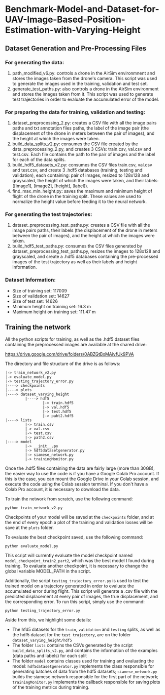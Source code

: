 # Benchmark-Model-and-Dataset-for-UAV-Image-Based-Position-Estimation-with-Varying-Height

## Dataset Generation and Pre-Processing Files

### For generating the data:

1) path_modified_v6.py: controls a drone in the AirSim environmnent and stores the images taken from the drone's camera. This script was used to generate the images used in the training, validation and test set.
2) generate_test_paths.py: also controls a drone in the AirSim environment and stores the images taken from it. This script was used to generate test trajectories in order to evaluate the accumulated error of the model.

### For preparing the data for training, validation and testing:

1) dataset_preprocessing_2.py: creates a CSV file with all the image pairs paths and txt annotation files paths, the label of the image pair (the displacement of the drone in meters between the pair of images), and the height at which the images were taken.
2) build_data_splits_v2.py: consumes the CSV file created by the data_preprocessing_2.py, and creates 3 CSVs: train.csv, val.csv and test.csv. Each file contains the path to the pair of images and the label for each of the data splits.
3) build_hdf5_datasets_v2.py: consumes the CSV files train.csv, val.csv and test.csv, and create 3 .hdf5 databases (training, testing and validation), each containing: pair of images, resized to 128x128 and grayscaled, the height of which the images were taken, and their labels: ([image1], [image2], [height], [label]).
4) find_max_min_height.py: saves the maximum and minimum height of flight of the drone in the training split. These values are used to normalize the height value before feeding it to the neural network.

### For generating the test trajectories:

1) dataset_preprocessing_test_paths.py: creates a CSV file with all the image pairs paths, their labels (the displacement of the drone in meters between the pair of images), and the height at which the images were taken.
2) build_hdf5_test_paths.py: consumes the CSV files generated by dataset_preprocessing_test_paths.py, resizes the images to 128x128 and grayscaled, and create a .hdf5 databases containing the pre-processed images of the test trajectory as well as their labels and height information.

### Dataset Information:
* Size of training set: 117009
* Size of validation set: 14627
* Size of test set: 14626
* Minimum height on training set: 16.3 m
* Maximum height on training set: 111.47 m

## Training the network

All the python scripts for training, as well as the .hdf5 dataset files containing the preprocessed images are available at the shared drive: 

https://drive.google.com/drive/folders/0ABZGtBxMAivfUk9PVA

The directory and file structure of the drive is as follows:
```
|-> train_network_v2.py
|-> evaluate_model.py
|-> testing_trajectory_error.py
|----> checkpoints
|----> plots
|----> dataset_varying_height
         |----> hdf5
                 |-> train.hdf5
                 |-> val.hdf5
                 |-> test.hdf5
                 |-> paht2.hdf5
|----> lists
         |-> train.csv 
         |-> val.csv 
         |-> test.csv
         |-> path2.csv
|----> model
         |-> __init__.py
         |-> hdf5datasetgenerator.py
         |-> siamese_network.py
         |-> trainingMonitor.py      
```

Once the .hdf5 files containing the data are fairly large (more than 30GB), the easier way to use the code is if you have a Google Colab Pro account. If this is the case, you can mount the Google Drive in your Colab session, and execute the code using the Colab session terminal. If you don't have a Colab Pro account, it is necessary to download the data.


To train the network from scratch, use the following command:
```
python train_network_v2.py
```
Checkpoints of your model will be saved at the `checkpoints` folder, and at the end of every epoch a plot of the training and validation losses will be save at the `plots` folder.


To evaluate the best checkpoint saved, use the following command:
```
python evaluate_model.py
```
This script will currently evaluate the model checkpoint named `model_checkpoint_train2_part2`, which was the best model I found during training. To evaluate another checkpoint, it is necessary to change the global variable MODEL_PATH in the script.


Additionally, the script `testing_trajectory_error.py` is used to test the trained model on a trajectory generated in order to evaluate the accumulated error during flight. This script will generate a .csv file with the predicted displacement at every pair of images, the true displacement, and the corresponding error. To run this script, simply use the command:
```
python testing_trajectory_error.py
```

Aside from this, we highlight some details:
* The hfd5 datasets for the `train`, `validation` and `testing` splits, as well as the hdf5 dataset for the `test trajectory`, are on the folder `dataset_varying_height/hdf5`
* The folder `lists` contains the CSVs generated by the script `build_data_splits_v2.py`, and contains the information of the examples (data paths and labels) for each split
* The folder `model` contains classes used for training and evaluating the model: `hdf5datasetgenerator.py` implements the class responsible for generating batches of data from the hdf5 datasets; `siamese_network.py` builds the siamese network responsible for the first part of the network; `trainingMonitor.py` implements the callback responsible for saving plots of the training metrics during training.
